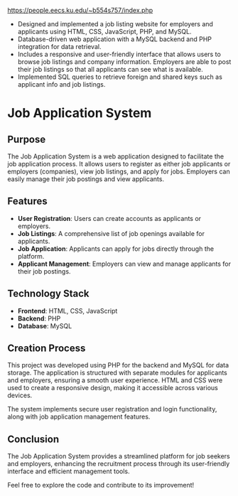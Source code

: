 https://people.eecs.ku.edu/~b554s757/index.php

- Designed and implemented a job listing website for employers and applicants using HTML, CSS, JavaScript, PHP, and MySQL.
- Database-driven web application with a MySQL backend and PHP integration for data retrieval.
- Includes a responsive and user-friendly interface that allows users to browse job listings and company information. Employers are able to post their job listings so that all applicants can see what is available.
- Implemented SQL queries to retrieve foreign and shared keys such as applicant info and job listings.

# Job Application System

## Purpose

The Job Application System is a web application designed to facilitate the job application process. It allows users to register as either job applicants or employers (companies), view job listings, and apply for jobs. Employers can easily manage their job postings and view applicants.

## Features

- **User Registration**: Users can create accounts as applicants or employers.
- **Job Listings**: A comprehensive list of job openings available for applicants.
- **Job Application**: Applicants can apply for jobs directly through the platform.
- **Applicant Management**: Employers can view and manage applicants for their job postings.

## Technology Stack

- **Frontend**: HTML, CSS, JavaScript
- **Backend**: PHP
- **Database**: MySQL

## Creation Process

This project was developed using PHP for the backend and MySQL for data storage. The application is structured with separate modules for applicants and employers, ensuring a smooth user experience. HTML and CSS were used to create a responsive design, making it accessible across various devices.

The system implements secure user registration and login functionality, along with job application management features.

## Conclusion

The Job Application System provides a streamlined platform for job seekers and employers, enhancing the recruitment process through its user-friendly interface and efficient management tools.

Feel free to explore the code and contribute to its improvement!
